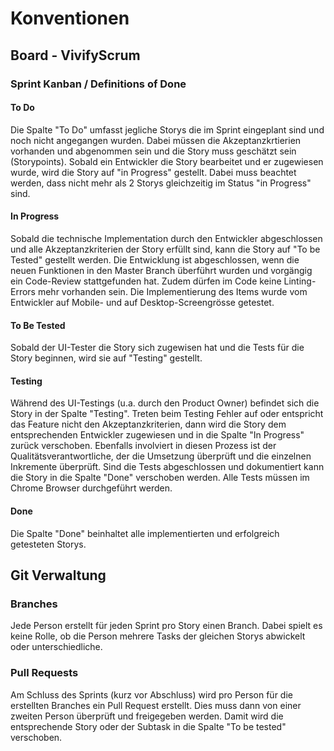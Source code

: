 # Konventionen

## Board - VivifyScrum

### Sprint Kanban / Definitions of Done

#### To Do
Die Spalte "To Do" umfasst jegliche Storys die im Sprint eingeplant sind und noch nicht angegangen wurden. Dabei müssen
die Akzeptanzkrtierien vorhanden und abgenommen sein und die Story muss geschätzt sein (Storypoints). Sobald ein Entwickler
die Story bearbeitet und er zugewiesen wurde, wird die Story auf "in Progress" gestellt. Dabei muss beachtet werden,
dass nicht mehr als 2 Storys gleichzeitig im Status "in Progress" sind.

#### In Progress
Sobald die technische Implementation durch den Entwickler abgeschlossen und alle Akzeptanzkriterien der Story erfüllt sind, kann
die Story auf "To be Tested" gestellt werden. Die Entwicklung ist abgeschlossen, wenn die neuen Funktionen in den Master Branch überführt wurden
und vorgängig ein Code-Review stattgefunden hat. Zudem dürfen im Code keine Linting-Errors mehr vorhanden sein. Die Implementierung des Items wurde vom Entwickler auf Mobile- und auf Desktop-Screengrösse getestet.

#### To Be Tested
Sobald der UI-Tester die Story sich zugewisen hat und die Tests für die Story beginnen, wird sie auf "Testing" gestellt.

#### Testing
Während des UI-Testings (u.a. durch den Product Owner) befindet sich die Story in der Spalte "Testing". Treten beim Testing Fehler auf oder entspricht das Feature nicht den Akzeptanzkriterien, dann wird die Story dem entsprechenden Entwickler zugewiesen und in die Spalte "In Progress" zurück verschoben.
Ebenfalls involviert in diesen Prozess ist der Qualitätsverantwortliche, der die Umsetzung überprüft und die einzelnen Inkremente
überprüft. Sind die Tests abgeschlossen und dokumentiert kann die Story in die Spalte "Done" verschoben werden.
Alle Tests müssen im Chrome Browser durchgeführt werden.

#### Done
Die Spalte "Done" beinhaltet alle implementierten und erfolgreich getesteten Storys.

## Git Verwaltung

### Branches
Jede Person erstellt für jeden Sprint pro Story einen Branch. Dabei spielt es keine Rolle, ob die Person
mehrere Tasks der gleichen Storys abwickelt oder unterschiedliche. 

### Pull Requests
Am Schluss des Sprints (kurz vor Abschluss) wird pro Person für die erstellten Branches ein Pull Request erstellt. Dies muss dann von einer zweiten Person überprüft und freigegeben werden. Damit wird die entsprechende Story oder der Subtask in die Spalte "To be tested" verschoben.
